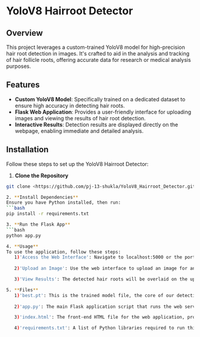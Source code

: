 # YoloV8 Hairroot Detector

## Overview

This project leverages a custom-trained YoloV8 model for high-precision hair root detection in images. It's crafted to aid in the analysis and tracking of hair follicle roots, offering accurate data for research or medical analysis purposes.

## Features

- **Custom YoloV8 Model**: Specifically trained on a dedicated dataset to ensure high accuracy in detecting hair roots.
- **Flask Web Application**: Provides a user-friendly interface for uploading images and viewing the results of hair root detection.
- **Interactive Results**: Detection results are displayed directly on the webpage, enabling immediate and detailed analysis.

## Installation

Follow these steps to set up the YoloV8 Hairroot Detector:

1. **Clone the Repository**

```bash
git clone <https://github.com/pj-13-shukla/YoloV8_Hairroot_Detector.git>

2. **Install Dependencies**
Ensure you have Python installed, then run:
```bash
pip install -r requirements.txt

3. **Run the Flask App**
```bash
python app.py

4. **Usage**
To use the application, follow these steps:
   1)'Access the Web Interface': Navigate to localhost:5000 or the port specified after running the Flask app.
   
   2)'Upload an Image': Use the web interface to upload an image for analysis.

   3)'View Results': The detected hair roots will be overlaid on the uploaded image, available for immediate viewing.

5. **Files**
   1)'best.pt': This is the trained model file, the core of our detection capabilities.
   
   2)'app.py': The main Flask application script that runs the web server.

   3)'index.html': The front-end HTML file for the web application, providing the user interface.

   4)'requirements.txt': A list of Python libraries required to run this project.


